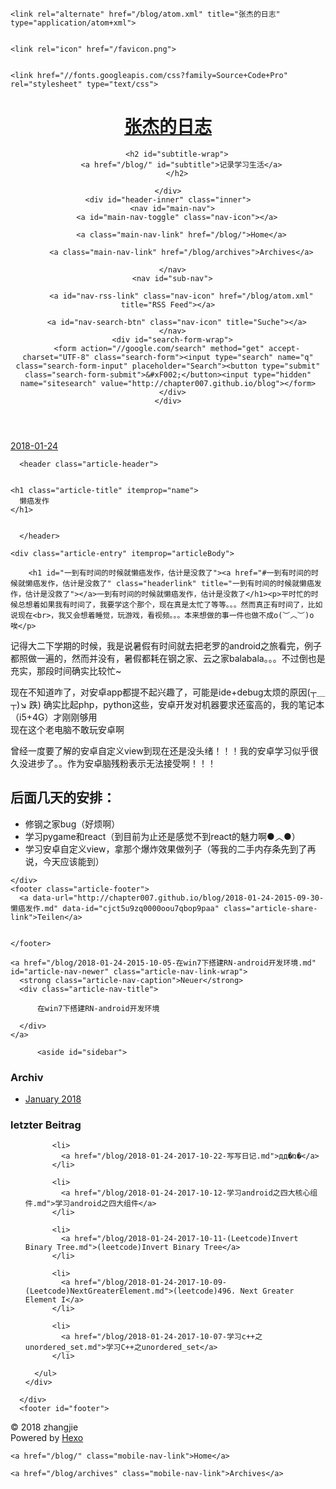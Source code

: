 <!DOCTYPE html>
<html>
<head>
  <meta charset="utf-8">
  

  
  <title>懒癌发作 | 张杰的日志</title>
  <meta name="viewport" content="width=device-width, initial-scale=1, maximum-scale=1">
  <meta name="description" content="一到有时间的时候就懒癌发作，估计是没救了平时忙的时候总想着如果我有时间了，我要学这个那个，现在真是太忙了等等。。。然而真正有时间了，比如说现在，我又会想着睡觉，玩游戏，看视频。。。本来想做的事一件也做不成o(︶︿︶)o 唉 记得大二下学期的时候，我是说暑假有时间就去把老罗的android之旅看完，例子都照做一遍的，然而并没有，暑假都耗在钢之家、云之家balabala。。。不过倒也是充实，那段时间确">
<meta property="og:type" content="article">
<meta property="og:title" content="懒癌发作">
<meta property="og:url" content="http://chapter007.github.io/blog/2018-01-24-2015-09-30-懒癌发作.md">
<meta property="og:site_name" content="张杰的日志">
<meta property="og:description" content="一到有时间的时候就懒癌发作，估计是没救了平时忙的时候总想着如果我有时间了，我要学这个那个，现在真是太忙了等等。。。然而真正有时间了，比如说现在，我又会想着睡觉，玩游戏，看视频。。。本来想做的事一件也做不成o(︶︿︶)o 唉 记得大二下学期的时候，我是说暑假有时间就去把老罗的android之旅看完，例子都照做一遍的，然而并没有，暑假都耗在钢之家、云之家balabala。。。不过倒也是充实，那段时间确">
<meta property="og:locale" content="zh-Hans">
<meta property="og:updated_time" content="2016-02-24T09:57:56.000Z">
<meta name="twitter:card" content="summary">
<meta name="twitter:title" content="懒癌发作">
<meta name="twitter:description" content="一到有时间的时候就懒癌发作，估计是没救了平时忙的时候总想着如果我有时间了，我要学这个那个，现在真是太忙了等等。。。然而真正有时间了，比如说现在，我又会想着睡觉，玩游戏，看视频。。。本来想做的事一件也做不成o(︶︿︶)o 唉 记得大二下学期的时候，我是说暑假有时间就去把老罗的android之旅看完，例子都照做一遍的，然而并没有，暑假都耗在钢之家、云之家balabala。。。不过倒也是充实，那段时间确">
  
    <link rel="alternate" href="/blog/atom.xml" title="张杰的日志" type="application/atom+xml">
  
  
    <link rel="icon" href="/favicon.png">
  
  
    <link href="//fonts.googleapis.com/css?family=Source+Code+Pro" rel="stylesheet" type="text/css">
  
  <link rel="stylesheet" href="/blog/css/style.css">
</head>

<body>
  <div id="container">
    <div id="wrap">
      <header id="header">
  <div id="banner"></div>
  <div id="header-outer" class="outer">
    <div id="header-title" class="inner">
      <h1 id="logo-wrap">
        <a href="/blog/" id="logo">张杰的日志</a>
      </h1>
      
        <h2 id="subtitle-wrap">
          <a href="/blog/" id="subtitle">记录学习生活</a>
        </h2>
      
    </div>
    <div id="header-inner" class="inner">
      <nav id="main-nav">
        <a id="main-nav-toggle" class="nav-icon"></a>
        
          <a class="main-nav-link" href="/blog/">Home</a>
        
          <a class="main-nav-link" href="/blog/archives">Archives</a>
        
      </nav>
      <nav id="sub-nav">
        
          <a id="nav-rss-link" class="nav-icon" href="/blog/atom.xml" title="RSS Feed"></a>
        
        <a id="nav-search-btn" class="nav-icon" title="Suche"></a>
      </nav>
      <div id="search-form-wrap">
        <form action="//google.com/search" method="get" accept-charset="UTF-8" class="search-form"><input type="search" name="q" class="search-form-input" placeholder="Search"><button type="submit" class="search-form-submit">&#xF002;</button><input type="hidden" name="sitesearch" value="http://chapter007.github.io/blog"></form>
      </div>
    </div>
  </div>
</header>
      <div class="outer">
        <section id="main"><article id="content-2015-09-30-懒癌发作" class="article article-type-content" itemscope itemprop="blogPost">
  <div class="article-meta">
    <a href="/blog/2018-01-24-2015-09-30-懒癌发作.md" class="article-date">
  <time datetime="2018-01-24T13:16:48.136Z" itemprop="datePublished">2018-01-24</time>
</a>
    
  </div>
  <div class="article-inner">
    
    
      <header class="article-header">
        
  
    <h1 class="article-title" itemprop="name">
      懒癌发作
    </h1>
  

      </header>
    
    <div class="article-entry" itemprop="articleBody">
      
        <h1 id="一到有时间的时候就懒癌发作，估计是没救了"><a href="#一到有时间的时候就懒癌发作，估计是没救了" class="headerlink" title="一到有时间的时候就懒癌发作，估计是没救了"></a>一到有时间的时候就懒癌发作，估计是没救了</h1><p>平时忙的时候总想着如果我有时间了，我要学这个那个，现在真是太忙了等等。。。然而真正有时间了，比如说现在<br>，我又会想着睡觉，玩游戏，看视频。。。本来想做的事一件也做不成o(︶︿︶)o 唉</p>
<p>记得大二下学期的时候，我是说暑假有时间就去把老罗的android之旅看完，例子都照做一遍的，然而并没有，暑假都耗在钢之家、云之家balabala。。。不过倒也是充实，那段时间确实比较忙~</p>
<p>现在不知道咋了，对安卓app都提不起兴趣了，可能是ide+debug太烦的原因(┬＿┬)↘ 跌) 确实比起php，python这些，安卓开发对机器要求还蛮高的，我的笔记本（i5+4G）才刚刚够用<br>现在这个老电脑不敢玩安卓啊</p>
<p>曾经一度要了解的安卓自定义view到现在还是没头绪！！！我的安卓学习似乎很久没进步了。。作为安卓脑残粉表示无法接受啊！！！</p>
<h2 id="后面几天的安排："><a href="#后面几天的安排：" class="headerlink" title="后面几天的安排："></a>后面几天的安排：</h2><ul>
<li>修钢之家bug（好烦啊）</li>
<li>学习pygame和react（到目前为止还是感觉不到react的魅力啊●︿●）</li>
<li>学习安卓自定义view，拿那个爆炸效果做列子（等我的二手内存条先到了再说，今天应该能到）</li>
</ul>

      
    </div>
    <footer class="article-footer">
      <a data-url="http://chapter007.github.io/blog/2018-01-24-2015-09-30-懒癌发作.md" data-id="cjct5u9zq0000oou7qbop9paa" class="article-share-link">Teilen</a>
      
      
    </footer>
  </div>
  
    
<nav id="article-nav">
  
    <a href="/blog/2018-01-24-2015-10-05-在win7下搭建RN-android开发环境.md" id="article-nav-newer" class="article-nav-link-wrap">
      <strong class="article-nav-caption">Neuer</strong>
      <div class="article-nav-title">
        
          在win7下搭建RN-android开发环境
        
      </div>
    </a>
  
  
</nav>

  
</article>

</section>
        
          <aside id="sidebar">
  
    

  
    

  
    
  
    
  <div class="widget-wrap">
    <h3 class="widget-title">Archiv</h3>
    <div class="widget">
      <ul class="archive-list"><li class="archive-list-item"><a class="archive-list-link" href="/blog/archives/2018/01/">January 2018</a></li></ul>
    </div>
  </div>


  
    
  <div class="widget-wrap">
    <h3 class="widget-title">letzter Beitrag</h3>
    <div class="widget">
      <ul>
        
          <li>
            <a href="/blog/2018-01-24-2017-10-22-写写日记.md">дд�ռ�</a>
          </li>
        
          <li>
            <a href="/blog/2018-01-24-2017-10-12-学习android之四大核心组件.md">学习android之四大组件</a>
          </li>
        
          <li>
            <a href="/blog/2018-01-24-2017-10-11-(Leetcode)Invert Binary Tree.md">(leetcode)Invert Binary Tree</a>
          </li>
        
          <li>
            <a href="/blog/2018-01-24-2017-10-09-(Leetcode)NextGreaterElement.md">(leetcode)496. Next Greater Element I</a>
          </li>
        
          <li>
            <a href="/blog/2018-01-24-2017-10-07-学习c++之unordered_set.md">学习C++之unordered_set</a>
          </li>
        
      </ul>
    </div>
  </div>

  
</aside>
        
      </div>
      <footer id="footer">
  
  <div class="outer">
    <div id="footer-info" class="inner">
      &copy; 2018 zhangjie<br>
      Powered by <a href="http://hexo.io/" target="_blank">Hexo</a>
    </div>
  </div>
</footer>
    </div>
    <nav id="mobile-nav">
  
    <a href="/blog/" class="mobile-nav-link">Home</a>
  
    <a href="/blog/archives" class="mobile-nav-link">Archives</a>
  
</nav>
    

<script src="//ajax.googleapis.com/ajax/libs/jquery/2.0.3/jquery.min.js"></script>


  <link rel="stylesheet" href="/blog/fancybox/jquery.fancybox.css">
  <script src="/blog/fancybox/jquery.fancybox.pack.js"></script>


<script src="/blog/js/script.js"></script>



  </div>
</body>
</html>